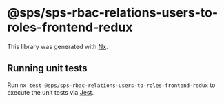 # @sps/sps-rbac-relations-users-to-roles-frontend-redux

This library was generated with [Nx](https://nx.dev).

## Running unit tests

Run `nx test @sps/sps-rbac-relations-users-to-roles-frontend-redux` to execute the unit tests via [Jest](https://jestjs.io).
